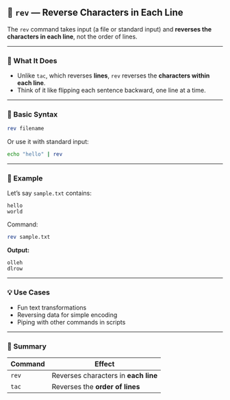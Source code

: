 ## 🔁 `rev` — Reverse Characters in Each Line

The `rev` command takes input (a file or standard input) and **reverses the characters in each line**, not the order of lines.

---

### 📘 What It Does

* Unlike `tac`, which reverses **lines**, `rev` reverses the **characters within each line**.
* Think of it like flipping each sentence backward, one line at a time.

---

### 🧾 Basic Syntax

```bash
rev filename
```

Or use it with standard input:

```bash
echo "hello" | rev
```

---

### 📂 Example

Let’s say `sample.txt` contains:

```
hello
world
```

Command:

```bash
rev sample.txt
```

**Output:**

```
olleh
dlrow
```

---

### 💡 Use Cases

* Fun text transformations
* Reversing data for simple encoding
* Piping with other commands in scripts

---

### 🧠 Summary

| Command | Effect                               |
| ------- | ------------------------------------ |
| `rev`   | Reverses characters in **each line** |
| `tac`   | Reverses the **order of lines**      |
